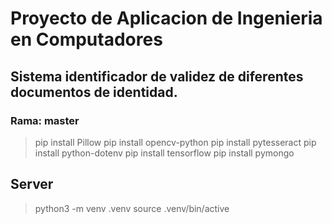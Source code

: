 # Proyecto de Aplicacion de Ingenieria en Computadores


## Sistema identificador de validez de diferentes documentos de identidad.

### Rama: master

> pip install Pillow
> pip install opencv-python
> pip install pytesseract
> pip install python-dotenv
> pip install tensorflow
> pip install pymongo


## Server

> python3 -m venv .venv
> source .venv/bin/active